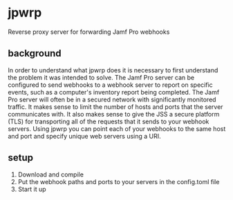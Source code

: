 # jpwrp
Reverse proxy server for forwarding Jamf Pro webhooks

## background
In order to understand what jpwrp does it is necessary to first understand the problem it was intended to solve. The Jamf Pro server can be configured to send webhooks to a webhook server to report on specific events, such as a computer's inventory report being completed. The Jamf Pro server will often be in a secured network with significantly monitored traffic. It makes sense to limit the number of hosts and ports that the server communicates with. It also makes sense to give the JSS a secure platform (TLS) for transporting all of the requests that it sends to your webhook servers. Using jpwrp you can point each of your webhooks to the same host and port and specify unique web servers using a URI.

## setup
1. Download and compile
2. Put the webhook paths and ports to your servers in the config.toml file
3. Start it up
